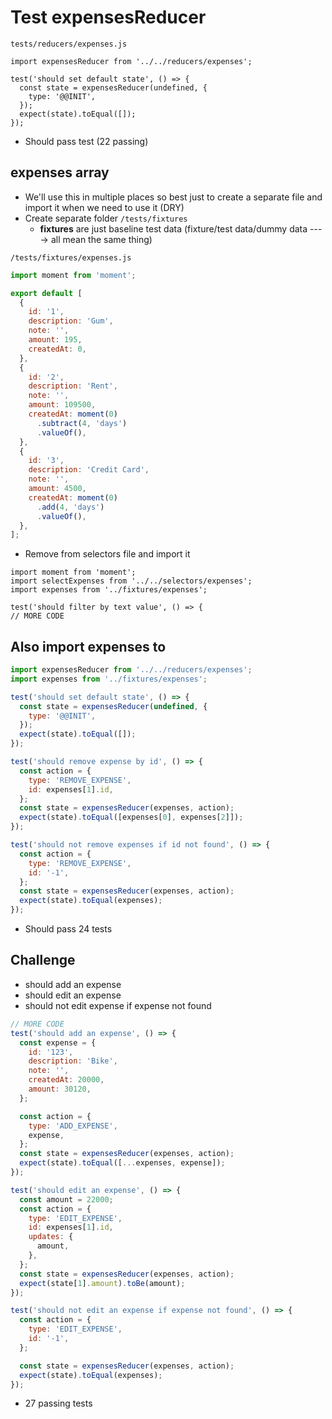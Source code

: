# Test expensesReducer
`tests/reducers/expenses.js`

```
import expensesReducer from '../../reducers/expenses';

test('should set default state', () => {
  const state = expensesReducer(undefined, {
    type: '@@INIT',
  });
  expect(state).toEqual([]);
});
```

* Should pass test (22 passing)

## expenses array
* We'll use this in multiple places so best just to create a separate file and import it when we need to use it (DRY)
* Create separate folder `/tests/fixtures`
    - **fixtures** are just baseline test data (fixture/test data/dummy data ----> all mean the same thing)

`/tests/fixtures/expenses.js`

```js
import moment from 'moment';

export default [
  {
    id: '1',
    description: 'Gum',
    note: '',
    amount: 195,
    createdAt: 0,
  },
  {
    id: '2',
    description: 'Rent',
    note: '',
    amount: 109500,
    createdAt: moment(0)
      .subtract(4, 'days')
      .valueOf(),
  },
  {
    id: '3',
    description: 'Credit Card',
    note: '',
    amount: 4500,
    createdAt: moment(0)
      .add(4, 'days')
      .valueOf(),
  },
];
```

* Remove from selectors file and import it

```
import moment from 'moment';
import selectExpenses from '../../selectors/expenses';
import expenses from '../fixtures/expenses';

test('should filter by text value', () => {
// MORE CODE
```

## Also import expenses to 
```js
import expensesReducer from '../../reducers/expenses';
import expenses from '../fixtures/expenses';

test('should set default state', () => {
  const state = expensesReducer(undefined, {
    type: '@@INIT',
  });
  expect(state).toEqual([]);
});

test('should remove expense by id', () => {
  const action = {
    type: 'REMOVE_EXPENSE',
    id: expenses[1].id,
  };
  const state = expensesReducer(expenses, action);
  expect(state).toEqual([expenses[0], expenses[2]]);
});

test('should not remove expenses if id not found', () => {
  const action = {
    type: 'REMOVE_EXPENSE',
    id: '-1',
  };
  const state = expensesReducer(expenses, action);
  expect(state).toEqual(expenses);
});
```

* Should pass 24 tests

## Challenge
* should add an expense
* should edit an expense
* should not edit expense if expense not found

```js
// MORE CODE
test('should add an expense', () => {
  const expense = {
    id: '123',
    description: 'Bike',
    note: '',
    createdAt: 20000,
    amount: 30120,
  };

  const action = {
    type: 'ADD_EXPENSE',
    expense,
  };
  const state = expensesReducer(expenses, action);
  expect(state).toEqual([...expenses, expense]);
});

test('should edit an expense', () => {
  const amount = 22000;
  const action = {
    type: 'EDIT_EXPENSE',
    id: expenses[1].id,
    updates: {
      amount,
    },
  };
  const state = expensesReducer(expenses, action);
  expect(state[1].amount).toBe(amount);
});

test('should not edit an expense if expense not found', () => {
  const action = {
    type: 'EDIT_EXPENSE',
    id: '-1',
  };

  const state = expensesReducer(expenses, action);
  expect(state).toEqual(expenses);
});
```

* 27 passing tests
